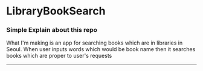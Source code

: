 # LibraryBookSearch



### Simple Explain about this repo

What I'm making is an app for searching books which are in libraries in Seoul. When user inputs words which would be book name then
it searches books which are proper to user's requests

---------

